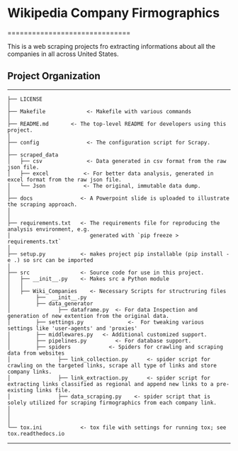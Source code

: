 # Wikipedia Company Firmographics
==============================

This is a web scraping projects fro extracting informations about all the companies in all across United States.

## Project Organization
------------

    ├── LICENSE
	│
    ├── Makefile             <- Makefile with various commands 
	│
    ├── README.md       <- The top-level README for developers using this project.
	│
    ├── config               <- The configuration script for Scrapy.
	│
    ├── scraped_data
    │   ├── csv              <- Data generated in csv format from the raw json file.
    │   ├── excel           <- For better data analysis, generated in excel format from the raw json file.
    │   └── Json            <- The original, immutable data dump.
    │
    ├── docs               <- A Powerpoint slide is uploaded to illustrate the scraping approach.
    │
    │
    ├── requirements.txt   <- The requirements file for reproducing the analysis environment, e.g.
    │                         generated with `pip freeze > requirements.txt`
    │
    ├── setup.py           <- makes project pip installable (pip install -e .) so src can be imported
	│
    ├── src                <- Source code for use in this project.
    │   ├── __init__.py    <- Makes src a Python module
    │   │
    │   ├── Wiki_Companies    <- Necessary Scripts for structruring files
	│        ├──  __init__.py
	│        ├── data_generator
	│        		├── dataframe.py  <- For data Inspection and generation of new extention from the original data.
	│        ├── settings.py			  <-  For tweaking various settings like 'user-agents' and 'proxies'
	│        ├── middlewares.py	  <- Additional customized support.
	│        ├── pipelines.py		  <- For database support.
    │        ├── spiders       		<- Spiders for crawling and scraping data from websites
	│            	├── link_collection.py   	<- spider script for crawling on the targeted links, scrape all type of links and store company links.
	│            	├── link_extraction.py   	<- spider script for extracting links classified as regional and append new links to a pre-existing links file.
	│            	├── data_scraping.py   	<- spider script that is solely utilized for scraping firmographics from each company link.
    │    
    │   
    │
    └── tox.ini            <- tox file with settings for running tox; see tox.readthedocs.io


--------
